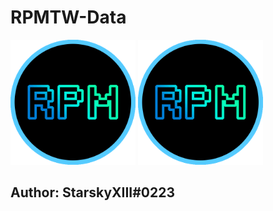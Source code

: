 # RPMTW-Data

<p>
<img src="https://raw.githubusercontent.com/RPMTW/RPMTW-Data/main/logo/rpmtw-logo.gif" width="200" >
<img src="https://raw.githubusercontent.com/RPMTW/RPMTW-Data/main/logo/rpmtw-logo.png" width="200" >
<p>
  
## Author: StarskyXIII#0223
